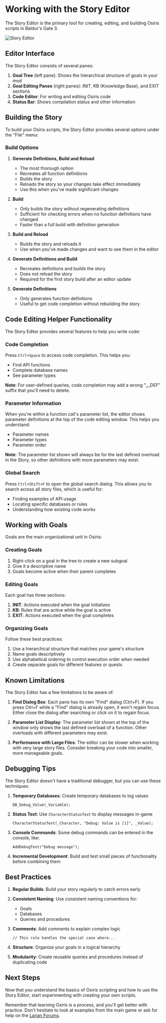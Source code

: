 # Working with the Story Editor

The Story Editor is the primary tool for creating, editing, and building Osiris scripts in Baldur's Gate 3.

![Story Editor](https://docs.larian.game/images/8/8d/StoryEditor.png)

## Editor Interface

The Story Editor consists of several panes:

1. **Goal Tree** (left pane): Shows the hierarchical structure of goals in your mod
2. **Goal Editing Panes** (right panes): INIT, KB (Knowledge Base), and EXIT sections
3. **Code Editor**: For writing and editing Osiris code
4. **Status Bar**: Shows compilation status and other information

## Building the Story

To build your Osiris scripts, the Story Editor provides several options under the "File" menu:

### Build Options

1. **Generate Definitions, Build and Reload**
   - The most thorough option
   - Recreates all function definitions
   - Builds the story
   - Reloads the story so your changes take effect immediately
   - Use this when you've made significant changes

2. **Build**
   - Only builds the story without regenerating definitions
   - Sufficient for checking errors when no function definitions have changed
   - Faster than a full build with definition generation

3. **Build and Reload**
   - Builds the story and reloads it
   - Use when you've made changes and want to see them in the editor

4. **Generate Definitions and Build**
   - Recreates definitions and builds the story
   - Does not reload the story
   - Required for the first story build after an editor update

5. **Generate Definitions**
   - Only generates function definitions
   - Useful to get code completion without rebuilding the story

## Code Editing Helper Functionality

The Story Editor provides several features to help you write code:

### Code Completion

Press `Ctrl+Space` to access code completion. This helps you:

- Find API functions
- Complete database names
- See parameter types

**Note**: For user-defined queries, code completion may add a wrong "__DEF" suffix that you'll need to delete.

### Parameter Information

When you're within a function call's parameter list, the editor shows parameter definitions at the top of the code editing window. This helps you understand:

- Parameter names
- Parameter types
- Parameter order

**Note**: The parameter list shown will always be for the last defined overload in the Story, so other definitions with more parameters may exist.

### Global Search

Press `Ctrl+Shift+F` to open the global search dialog. This allows you to search across all story files, which is useful for:

- Finding examples of API usage
- Locating specific databases or rules
- Understanding how existing code works

## Working with Goals

Goals are the main organizational unit in Osiris:

### Creating Goals

1. Right-click on a goal in the tree to create a new subgoal
2. Give it a descriptive name
3. Goals become active when their parent completes

### Editing Goals

Each goal has three sections:

1. **INIT**: Actions executed when the goal initializes
2. **KB**: Rules that are active while the goal is active
3. **EXIT**: Actions executed when the goal completes

### Organizing Goals

Follow these best practices:

1. Use a hierarchical structure that matches your game's structure
2. Name goals descriptively
3. Use alphabetical ordering to control execution order when needed
4. Create separate goals for different features or quests

## Known Limitations

The Story Editor has a few limitations to be aware of:

1. **Find Dialog Box**: Each pane has its own "Find" dialog (Ctrl+F). If you press Ctrl+F while a "Find" dialog is already open, it won't regain focus. Either close the dialog after searching or click on it to regain focus.

2. **Parameter List Display**: The parameter list shown at the top of the window only shows the last defined overload of a function. Other overloads with different parameters may exist.

3. **Performance with Large Files**: The editor can be slower when working with very large story files. Consider breaking your code into smaller, more manageable goals.

## Debugging Tips

The Story Editor doesn't have a traditional debugger, but you can use these techniques:

1. **Temporary Databases**: Create temporary databases to log values
   ```
   DB_Debug_Value(_Variable);
   ```

2. **Status Text**: Use `CharacterStatusText` to display messages in-game
   ```
   CharacterStatusText(_Character, "Debug: Value is [1]", _Value);
   ```

3. **Console Commands**: Some debug commands can be entered in the console, like:
   ```
   AddDebugText("Debug message");
   ```

4. **Incremental Development**: Build and test small pieces of functionality before combining them

## Best Practices

1. **Regular Builds**: Build your story regularly to catch errors early

2. **Consistent Naming**: Use consistent naming conventions for:
   - Goals
   - Databases
   - Queries and procedures

3. **Comments**: Add comments to explain complex logic
   ```
   // This rule handles the special case where...
   ```

4. **Structure**: Organize your goals in a logical hierarchy

5. **Modularity**: Create reusable queries and procedures instead of duplicating code

## Next Steps

Now that you understand the basics of Osiris scripting and how to use the Story Editor, start experimenting with creating your own scripts.

Remember that learning Osiris is a process, and you'll get better with practice. Don't hesitate to look at examples from the main game or ask for help on the [Larian Forums](http://larian.com/forums/ubbthreads.php?ubb=postlist&Board=77&page=1).
